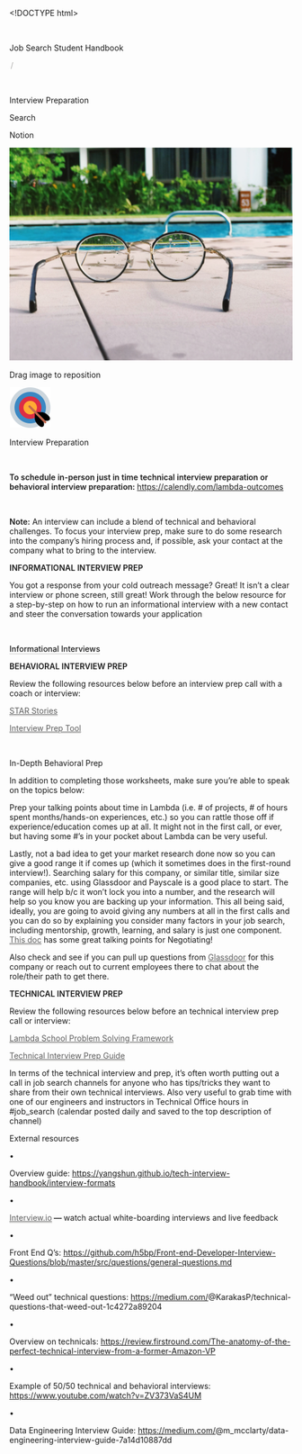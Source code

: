 &lt;!DOCTYPE html&gt;

[](https://www.notion.so/Job-Search-Student-Handbook-340f68fa73f14905ba2d9a6c14758a10)

<img src="data:image/gif;base64,R0lGODlhAQABAIAAAP///wAAACH5BAEAAAAALAAAAAABAAEAAAICRAEAOw==" alt="🔎" class="notion-emoji" />

Job Search Student Handbook

<span style="margin-left: 2px; margin-right: 2px; color: rgba(55, 53, 47, 0.4);">/</span>

<img src="data:image/gif;base64,R0lGODlhAQABAIAAAP///wAAACH5BAEAAAAALAAAAAABAAEAAAICRAEAOw==" alt="🎯" class="notion-emoji" />

Interview Preparation

Search

Notion

![](job-handbook_files/photo-1518655061710-5ccf392c275a)

Drag image to reposition

<img src="data:image/gif;base64,R0lGODlhAQABAIAAAP///wAAACH5BAEAAAAALAAAAAABAAEAAAICRAEAOw==" alt="🎯" class="notion-emoji" />![🎯](job-handbook_files/1f3af.svg)

Interview Preparation

<img src="data:image/gif;base64,R0lGODlhAQABAIAAAP///wAAACH5BAEAAAAALAAAAAABAAEAAAICRAEAOw==" alt="👋🏻" class="notion-emoji" />

<span style="font-weight:600" data-token-index="0">To schedule in-person just in time technical interview preparation or behavioral interview preparation: </span><a href="https://calendly.com/lambda-outcomes" class="notion-link-token notion-enable-hover"><span style="border-bottom:0.05em solid;border-color:rgba(55,53,47,0.4);opacity:0.7">https://calendly.com/lambda-outcomes</span></a>

<img src="data:image/gif;base64,R0lGODlhAQABAIAAAP///wAAACH5BAEAAAAALAAAAAABAAEAAAICRAEAOw==" alt="🗒️" class="notion-emoji" />

<span style="font-weight:600" data-token-index="0">Note:</span><span style="font-style:italic" data-token-index="1"> </span>An interview can include a blend of technical and behavioral challenges. To focus your interview prep, make sure to do some research into the company’s hiring process and, if possible, ask your contact at the company what to bring to the interview.

<span style="font-weight:600" data-token-index="0">INFORMATIONAL INTERVIEW PREP </span>

You got a response from your cold outreach message? Great! It isn’t a clear interview or phone screen, still great! Work through the below resource for a step-by-step on how to run an informational interview with a new contact and steer the conversation towards your application <img src="data:image/gif;base64,R0lGODlhAQABAIAAAP///wAAACH5BAEAAAAALAAAAAABAAEAAAICRAEAOw==" alt="⤵️" class="notion-emoji" />

<span style="white-space:nowrap"></span><span style="display:inline;height:1em;width:1em;margin-right:0.2em;margin-bottom:0;white-space:nowrap"><img src="data:image/gif;base64,R0lGODlhAQABAIAAAP///wAAACH5BAEAAAAALAAAAAABAAEAAAICRAEAOw==" alt="ℹ️" class="notion-emoji" /></span>

<span class="notion-page-mention-token__title" style="border-bottom:0.05em solid rgba(55,53,47,0.25);font-weight:500">Informational Interviews</span><span style="white-space:nowrap"></span>

<span style="font-weight:600" data-token-index="0">BEHAVIORAL INTERVIEW PREP</span>

Review the following resources below before an interview prep call with a coach or interview:

<a href="https://docs.google.com/document/d/12dqHqzFTSuHxADm0E_vxMQWqyYVKJyPLuvsM7lnHdYg/edit?usp=sharing" class="notion-link-token notion-enable-hover"><span style="border-bottom:0.05em solid;border-color:rgba(55,53,47,0.4);opacity:0.7">STAR Stories</span></a>

<a href="https://my.lambdaschool.com/resources/interview-prep-tool" class="notion-link-token notion-enable-hover"><span style="border-bottom:0.05em solid;border-color:rgba(55,53,47,0.4);opacity:0.7">Interview Prep Tool</span></a>

[](https://www.notion.so/In-Depth-Behavioral-Prep-797e75772d8f42a89b842a860773aba5)

<img src="data:image/gif;base64,R0lGODlhAQABAIAAAP///wAAACH5BAEAAAAALAAAAAABAAEAAAICRAEAOw==" alt="⭐" class="notion-emoji" />

In-Depth Behavioral Prep

In addition to completing those worksheets, make sure you’re able to speak on the topics below:

Prep your talking points about time in Lambda (i.e. \# of projects, \# of hours spent months/hands-on experiences, etc.) so you can rattle those off if experience/education comes up at all. It might not in the first call, or ever, but having some \#’s in your pocket about Lambda can be very useful.

Lastly, not a bad idea to get your market research done now so you can give a good range it if comes up (which it sometimes does in the first-round interview!). Searching salary for this company, or similar title, similar size companies, etc. using Glassdoor and Payscale is a good place to start. The range will help b/c it won’t lock you into a number, and the research will help so you know you are backing up your information. This all being said, ideally, you are going to avoid giving any numbers at all in the first calls and you can do so by explaining you consider many factors in your job search, including mentorship, growth, learning, and salary is just one component. <a href="https://my.lambdaschool.com/resources/negotiation-and-offer-talking-points" class="notion-link-token notion-enable-hover"><span style="border-bottom:0.05em solid;border-color:rgba(55,53,47,0.4);opacity:0.7">This doc</span></a> has some great talking points for Negotiating!

Also check and see if you can pull up questions from <a href="https://www.glassdoor.com/Interview/index.htm" class="notion-link-token notion-enable-hover"><span style="border-bottom:0.05em solid;border-color:rgba(55,53,47,0.4);opacity:0.7">Glassdoor</span></a> for this company or reach out to current employees there to chat about the role/their path to get there.

<span style="font-weight:600" data-token-index="0">TECHNICAL INTERVIEW PREP</span>

Review the following resources below before an technical interview prep call or interview:

<a href="https://github.com/LambdaSchool/CS-Wiki/wiki/Lambda-Problem-Solving-Framework" class="notion-link-token notion-enable-hover"><span style="border-bottom:0.05em solid;border-color:rgba(55,53,47,0.4);opacity:0.7">Lambda School Problem Solving Framework</span></a>

<a href="https://docs.google.com/document/d/1g9BkZOc2YSyYsa2q-qblXsXcvvU_xteuRt7IxTybAVU/edit" class="notion-link-token notion-enable-hover"><span style="border-bottom:0.05em solid;border-color:rgba(55,53,47,0.4);opacity:0.7">Technical Interview Prep Guide</span></a>

In terms of the technical interview and prep, it’s often worth putting out a call in job search channels for anyone who has tips/tricks they want to share from their own technical interviews. Also very useful to grab time with one of our engineers and instructors in Technical Office hours in \#job_search (calendar posted daily and saved to the top description of channel)

External resources

•

Overview guide: <a href="https://yangshun.github.io/tech-interview-handbook/interview-formats" class="notion-link-token notion-enable-hover"><span style="border-bottom:0.05em solid;border-color:rgba(55,53,47,0.4);opacity:0.7">https://yangshun.github.io/tech-interview-handbook/interview-formats</span></a>

•

<a href="http://interview.io/" class="notion-link-token notion-enable-hover"><span style="border-bottom:0.05em solid;border-color:rgba(55,53,47,0.4);opacity:0.7">Interview.io</span></a><span style="font-weight:600" data-token-index="1"> — </span>watch actual white-boarding interviews and live feedback

•

Front End Q’s: <a href="https://github.com/h5bp/Front-end-Developer-Interview-Questions/blob/master/src/questions/general-questions.mdWeed" class="notion-link-token notion-enable-hover"><span style="border-bottom:0.05em solid;border-color:rgba(55,53,47,0.4);opacity:0.7">https://github.com/h5bp/Front-end-Developer-Interview-Questions/blob/master/src/questions/general-questions.md</span></a>

•

“Weed out” technical questions: <a href="https://medium.com/@KarakasP/technical-questions-that-weed-out-1c4272a89204" class="notion-link-token notion-enable-hover"><span style="border-bottom:0.05em solid;border-color:rgba(55,53,47,0.4);opacity:0.7">https://medium.com/<span class="citation" data-cites="KarakasP/technical-questions-that-weed-out-1c4272a89204">@KarakasP/technical-questions-that-weed-out-1c4272a89204</span></span></a>

•

Overview on technicals: <a href="https://review.firstround.com/The-anatomy-of-the-perfect-technical-interview-from-a-former-Amazon-VP" class="notion-link-token notion-enable-hover"><span style="border-bottom:0.05em solid;border-color:rgba(55,53,47,0.4);opacity:0.7">https://review.firstround.com/The-anatomy-of-the-perfect-technical-interview-from-a-former-Amazon-VP</span></a>

•

Example of 50/50 technical and behavioral interviews: <a href="https://www.youtube.com/watch?v=ZV373VaS4UM" class="notion-link-token notion-enable-hover"><span style="border-bottom:0.05em solid;border-color:rgba(55,53,47,0.4);opacity:0.7">https://www.youtube.com/watch?v=ZV373VaS4UM</span></a>

•

Data Engineering Interview Guide: <a href="https://medium.com/@m_mcclarty/data-engineering-interview-guide-7a14d10887dd" class="notion-link-token notion-enable-hover"><span style="border-bottom:0.05em solid;border-color:rgba(55,53,47,0.4);opacity:0.7">https://medium.com/<span class="citation" data-cites="m_mcclarty/data-engineering-interview-guide-7a14d10887dd">@m_mcclarty/data-engineering-interview-guide-7a14d10887dd</span></span></a>

<span style="margin: 0px auto; border: 2px dotted rgb(0, 0, 0); position: absolute; z-index: 2147483647; visibility: hidden; left: 96px; width: 0px; top: 293px; height: 0px;"></span><span style="z-index: 2147483647; position: absolute; visibility: hidden; left: 81px; width: 50px; top: 278px; height: 20px; font-size: 10px; color: black;"></span>
